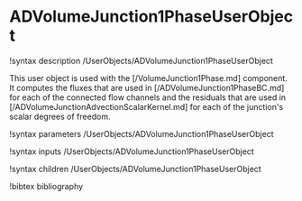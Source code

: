 # ADVolumeJunction1PhaseUserObject

!syntax description /UserObjects/ADVolumeJunction1PhaseUserObject

This user object is used with the [/VolumeJunction1Phase.md] component. It
computes the fluxes that are used in [/ADVolumeJunction1PhaseBC.md] for each of
the connected flow channels and the residuals that are used in
[/ADVolumeJunctionAdvectionScalarKernel.md] for each of the junction's
scalar degrees of freedom.

!syntax parameters /UserObjects/ADVolumeJunction1PhaseUserObject

!syntax inputs /UserObjects/ADVolumeJunction1PhaseUserObject

!syntax children /UserObjects/ADVolumeJunction1PhaseUserObject

!bibtex bibliography
